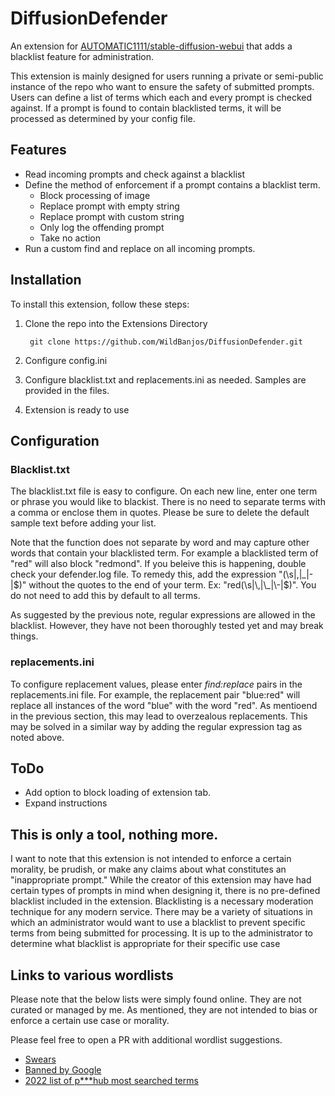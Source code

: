 # DiffusionDefender
An extension for [AUTOMATIC1111/stable-diffusion-webui](https://github.com/AUTOMATIC1111/stable-diffusion-webui) that adds a blacklist feature for administration.

This extension is mainly designed for users running a private or semi-public instance of the repo who want to ensure the safety of submitted prompts. Users can define a list of terms which each and every prompt is checked against. If a prompt is found to contain blacklisted terms, it will be processed as determined by your config file.


## Features
- Read incoming prompts and check against a blacklist
- Define the method of enforcement if a prompt contains a blacklist term.
    - Block processing of image
    - Replace prompt with empty string
    - Replace prompt with custom string
    - Only log the offending prompt
    - Take no action
- Run a custom find and replace on all incoming prompts.

## Installation
To install this extension, follow these steps:

1. Clone the repo into the Extensions Directory

        git clone https://github.com/WildBanjos/DiffusionDefender.git
2. Configure config.ini
3. Configure blacklist.txt and replacements.ini as needed. Samples are provided in the files.
4. Extension is ready to use

## Configuration
### Blacklist.txt
The blacklist.txt file is easy to configure. On each new line, enter one term or phrase you would like to blackist. There is no need to separate terms with a comma or enclose them in quotes. Please be sure to delete the default sample text before adding your list.

Note that the function does not separate by word and may capture other words that contain your blacklisted term. For example a blacklisted term of "red" will also block "redmond". If you beleive this is happening, double check your defender.log file. To remedy this, add the expression "(\s|\,|\_|\-|$)" without the quotes to the end of your term. Ex: "red(\s|\,|\_|\-|$)". You do not need to add this by default to all terms.

As suggested by the previous note, regular expressions are allowed in the blacklist. However, they have not been thoroughly tested yet and may break things.

### replacements.ini
To configure replacement values, please enter *find:replace* pairs in the replacements.ini file. For example, the replacement pair "blue:red" will replace all instances of the word "blue" with the word "red". As mentioend in the previous section, this may lead to overzealous replacements. This may be solved in a similar way by adding the regular expression tag as noted above. 
## ToDo
- Add option to block loading of extension tab.
- Expand instructions

## This is only a tool, nothing more.
I want to note that this extension is not intended to enforce a certain morality, be prudish, or make any claims about what constitutes an "inappropriate prompt." While the creator of this extension may have had certain types of prompts in mind when designing it, there is no pre-defined blacklist included in the extension. Blacklisting is a necessary moderation technique for any modern service. There may be a variety of situations in which an administrator would want to use a blacklist to prevent specific terms from being submitted for processing. It is up to the administrator to determine what blacklist is appropriate for their specific use case

## Links to various wordlists
Please note that the below lists were simply found online. They are not curated or managed by me. As mentioned, they are not intended to bias or enforce a certain use case or morality.

Please feel free to open a PR with additional wordlist suggestions.

- [Swears](http://www.bannedwordlist.com/lists/swearWords.txt)
- [Banned by Google](https://github.com/coffee-and-fun/google-profanity-words/blob/main/data/list.txt)
- [2022 list of p***hub most searched terms](https://preview.redd.it/xs17jvpi266a1.jpg)
